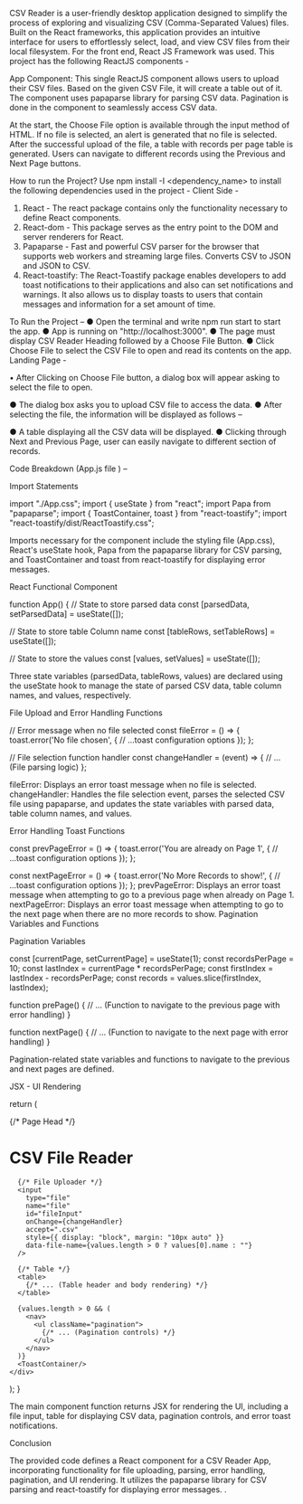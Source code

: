 CSV Reader is a user-friendly desktop application designed to simplify the process of exploring and visualizing CSV (Comma-Separated Values) files. Built on the React frameworks, this application provides an intuitive interface for users to effortlessly select, load, and view CSV files from their local filesystem. 
For the front end, React JS Framework was used. This project has the following ReactJS components -

App Component: This single ReactJS component allows users to upload their CSV files. Based on the given CSV File, it will create a table out of it. The component uses papaparse library for parsing CSV data. Pagination is done in the component to seamlessly access CSV data.

At the start, the Choose File option is available through the input method of HTML. If no file is selected, an alert is generated that no file is selected. After the successful upload of the file, a table with records per page table is generated. Users can navigate to different records using the Previous and Next Page buttons. 

How to run the Project?
Use npm install -I <dependency_name> to install the following dependencies used in the project -
Client Side -
1.	React - The react package contains only the functionality necessary to define React components.
2.	React-dom - This package serves as the entry point to the DOM and server renderers for React.
3.	Papaparse - Fast and powerful CSV parser for the browser that supports web workers and streaming large files. Converts CSV to JSON and JSON to CSV. 
4.	React-toastify: The React-Toastify package enables developers to add toast notifications to their applications and also can set notifications and warnings. It also allows us to display toasts to users that contain messages and information for a set amount of time.

To Run the Project –
●	Open the terminal and write npm run start to start the app.
●	App is running on "http://localhost:3000".
●	The page must display CSV Reader Heading followed by a Choose File Button.
●	Click Choose File to select the CSV File to open and read its contents on the app.
Landing Page -




•	After Clicking on Choose File button, a dialog box will appear asking to select the file to open.


 
●	The dialog box asks you to upload CSV file to access the data.
●	After selecting the file, the information will be displayed as follows – 
 
●	A table displaying all the CSV data will be displayed.
●	Clicking through Next and Previous Page, user can easily navigate to different section of records.





Code Breakdown   (App.js file ) –

Import Statements

import "./App.css";
import { useState } from "react";
import Papa from "papaparse";
import { ToastContainer, toast } from "react-toastify";
import "react-toastify/dist/ReactToastify.css";

Imports necessary for the component include the styling file (App.css), React's useState hook, Papa from the papaparse library for CSV parsing, and ToastContainer and toast from react-toastify for displaying error messages.

React Functional Component

function App() {
  // State to store parsed data
  const [parsedData, setParsedData] = useState([]);

  // State to store table Column name
  const [tableRows, setTableRows] = useState([]);

  // State to store the values
  const [values, setValues] = useState([]);

Three state variables (parsedData, tableRows, values) are declared using the useState hook to manage the state of parsed CSV data, table column names, and values, respectively.



File Upload and Error Handling Functions


  // Error message when no file selected
  const fileError = () => {
    toast.error('No file chosen', {
      // ...toast configuration options
    });
  };

  // File selection function handler
  const changeHandler = (event) => {
    // ... (File parsing logic)
  };

fileError: Displays an error toast message when no file is selected.
changeHandler: Handles the file selection event, parses the selected CSV file using papaparse, and updates the state variables with parsed data, table column names, and values.

Error Handling Toast Functions

  const prevPageError = () => {
    toast.error('You are already on Page 1', {
      // ...toast configuration options
    });
  };

  const nextPageError = () => {
    toast.error('No More Records to show!', {
      // ...toast configuration options
    });
  };
prevPageError: Displays an error toast message when attempting to go to a previous page when already on Page 1.
nextPageError: Displays an error toast message when attempting to go to the next page when there are no more records to show.
Pagination Variables and Functions


  Pagination Variables

  const [currentPage, setCurrentPage] = useState(1);
  const recordsPerPage = 10;
  const lastIndex = currentPage * recordsPerPage;
  const firstIndex = lastIndex - recordsPerPage;
  const records = values.slice(firstIndex, lastIndex);

  function prePage() {
    // ... (Function to navigate to the previous page with error handling)
  }

  function nextPage() {
    // ... (Function to navigate to the next page with error handling)
  }

Pagination-related state variables and functions to navigate to the previous and next pages are defined.
 
JSX - UI Rendering

  return (
    <div>
      {/* Page Head */}
      <h1> CSV File Reader </h1>

      {/* File Uploader */}
      <input
        type="file"
        name="file"
        id="fileInput"
        onChange={changeHandler}
        accept=".csv"
        style={{ display: "block", margin: "10px auto" }}
        data-file-name={values.length > 0 ? values[0].name : ""}
      />
      
      {/* Table */}
      <table>
        {/* ... (Table header and body rendering) */}
      </table>

      {values.length > 0 && (
        <nav>
          <ul className="pagination">
            {/* ... (Pagination controls) */}
          </ul>
        </nav>
      )}
      <ToastContainer/>
    </div>
  );
}

The main component function returns JSX for rendering the UI, including a file input, table for displaying CSV data, pagination controls, and error toast notifications.


Conclusion

The provided code defines a React component for a CSV Reader App, incorporating functionality for file uploading, parsing, error handling, pagination, and UI rendering. It utilizes the papaparse library for CSV parsing and react-toastify for displaying error messages. 
.
